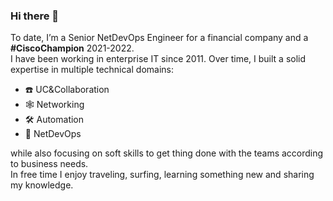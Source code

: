 ### Hi there 👋

To date, I’m a Senior NetDevOps Engineer for a financial company and a **#CiscoChampion** 2021-2022.</br>
I have been working in enterprise IT since 2011. Over time, I built a solid expertise in multiple technical domains:

 - ☎️ UC&Collaboration
 - 🕸 Networking
 - 🛠 Automation
 - 🤖 NetDevOps

while also focusing on soft skills to get thing done with the teams according to business needs.</br>
In free time I enjoy traveling, surfing, learning something new and sharing my knowledge.</br>
